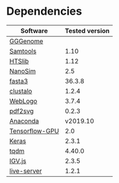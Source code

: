 # Dependencies
| Software | Tested version |
| ---- | ---- |
| [GGGenome](https://gggenome.dbcls.jp/en) | |
| [Samtools](http://www.htslib.org/) | 1.10 |
| [HTSlib](http://www.htslib.org/)  | 1.12 |
| [NanoSim](https://github.com/bcgsc/NanoSim) | 2.5 |
| [fasta3](http://www.genebee.msu.su/fasta/help.html) | 36.3.8 |
| [clustalo](http://www.clustal.org/omega/) | 1.2.4 |
| [WebLogo](http://weblogo.threeplusone.com/) | 3.7.4 |
| [pdf2svg](http://www.cityinthesky.co.uk/opensource/pdf2svg/) | 0.2.3 |
| [Anaconda](https://www.anaconda.com/distribution/) | v2019.10 |
| [Tensorflow-GPU](https://www.tensorflow.org/) | 2.0 |
| [Keras](https://keras.io/) | 2.3.1 |
| [tqdm](https://github.com/tqdm/tqdm) | 4.40.0 |
| [IGV.js](https://github.com/igvteam/igv.js/) | 2.3.5 |
| [live-server](https://www.npmjs.com/package/live-server) | 1.2.1 |

